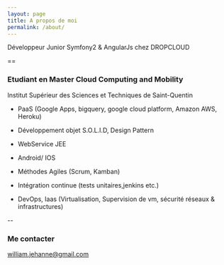 ```yaml
---
layout: page
title: A propos de moi
permalink: /about/
---
```


Développeur Junior Symfony2 & AngularJs chez DROPCLOUD

==

### Etudiant en Master Cloud Computing and Mobility

Institut Supérieur des Sciences et Techniques de Saint-Quentin

* PaaS (Google Apps, bigquery, google cloud platform, Amazon AWS, Heroku)

* Développement objet S.O.L.I.D, Design Pattern
* WebService JEE
* Android/ IOS
* Méthodes Agiles (Scrum, Kamban)
* Intégration continue (tests unitaires,jenkins etc.)
* DevOps, Iaas (Virtualisation, Supervision de vm, sécurité réseaux & infrastructures)

--
### Me contacter 

[william.jehanne@gmail.com](mailto:william.jehanne@gmail.com)
